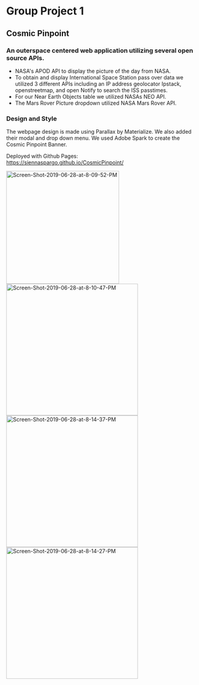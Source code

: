# Group Project 1
## Cosmic Pinpoint
### An outerspace centered web application utilizing several open source APIs.
 - NASA's APOD API to display the picture of the day from NASA.
- To obtain and display International Space Station pass over data we utilized 3 different APIs including an IP address geolocator Ipstack, openstreetmap, and open Notify to search the ISS passtimes.
- For our Near Earth Objects table we utilized NASAs NEO API.
- The Mars Rover Picture dropdown utilized NASA Mars Rover API. 
### Design and Style
The webpage design is made using Parallax by Materialize. 
We also added their modal and drop down menu.
We used Adobe Spark to create the Cosmic Pinpoint Banner.


Deployed with Github Pages: https://siennaspargo.github.io/CosmicPinpoint/


<p align="left">
  <a href="https://siennaspargo.github.io/CosmicPinpoint/"> <img src="https://i.ibb.co/9gFyNTx/Screen-Shot-2019-06-28-at-8-09-52-PM.jpg" alt="Screen-Shot-2019-06-28-at-8-09-52-PM" width="300" title="homepage"></a>
   <a href="https://siennaspargo.github.io/CosmicPinpoint/"> <img src="https://i.ibb.co/7jchqGt/Screen-Shot-2019-06-28-at-8-10-47-PM.jpg" alt="Screen-Shot-2019-06-28-at-8-10-47-PM" width="350" title="NASA img of day"></a>
    <a href="https://siennaspargo.github.io/CosmicPinpoint/"> <img src="https://i.ibb.co/svfF7dy/Screen-Shot-2019-06-28-at-8-14-37-PM.jpg" alt="Screen-Shot-2019-06-28-at-8-14-37-PM" width="350" title="International Space Station Pass Times"></a>
    <a href="https://siennaspargo.github.io/CosmicPinpoint/"> <img src="https://i.ibb.co/3Fgrv9q/Screen-Shot-2019-06-28-at-8-14-27-PM.jpg" alt="Screen-Shot-2019-06-28-at-8-14-27-PM" width="350" title="Mars Rover API Images"></a>
</p>
